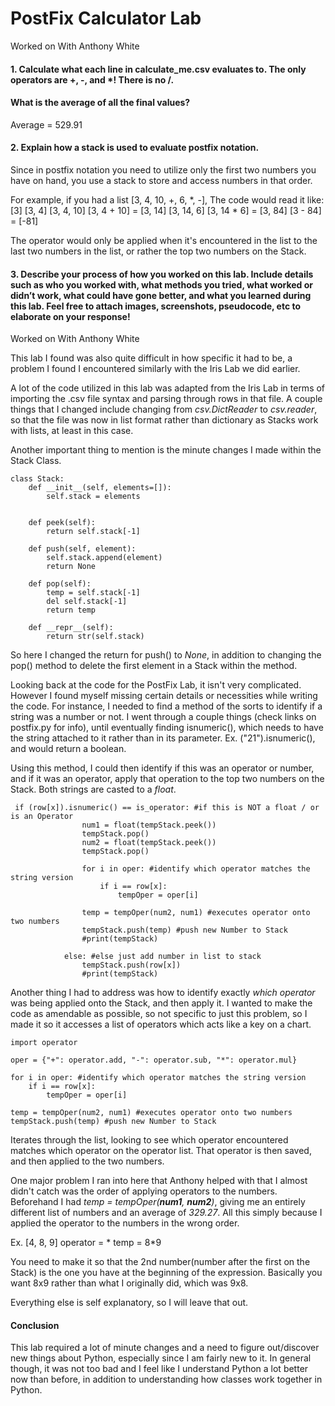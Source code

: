 # PostFix Calculator Lab
Worked on With Anthony White

#### 1. Calculate what each line in calculate_me.csv evaluates to. The only operators are +, -, and *! There is no /. 
#### What is the average of all the final values?
Average =  529.91

#### 2. Explain how a stack is used to evaluate postfix notation.
Since in postfix notation you need to utilize only the first two numbers you have on hand,
you use a stack to store and access numbers in that order.

For example, if you had a list [3, 4, 10, +, 6, *, -],
The code would read it like:
[3]
[3, 4]
[3, 4, 10]
[3, 4 + 10] = [3, 14]
[3, 14, 6]
[3, 14 * 6] = [3, 84]
[3 - 84] = [-81]

The operator would only be applied when it's encountered in the list to the last two numbers in the list, or rather the top two numbers on the Stack.

#### 3. Describe your process of how you worked on this lab. Include details such as who you worked with, what methods you tried, what worked or didn’t work, what could have gone better, and what you learned during this lab. Feel free to attach images, screenshots, pseudocode, etc to elaborate on your response!
Worked on With Anthony White

This lab I found was also quite difficult in how specific it had to be, a problem I found I encountered similarly with the Iris Lab we did earlier.

A lot of the code utilized in this lab was adapted from the Iris Lab in terms of importing the .csv file syntax and parsing through rows in that file. A couple things that I changed include changing from _csv.DictReader_ to _csv.reader_, so that the file was now in list format rather than dictionary as Stacks work with lists, at least in this case.

Another important thing to mention is the minute changes I made within the Stack Class.
~~~
class Stack:
    def __init__(self, elements=[]):
        self.stack = elements
       
    
    def peek(self):
        return self.stack[-1]

    def push(self, element):
        self.stack.append(element)
        return None

    def pop(self):
        temp = self.stack[-1]
        del self.stack[-1]
        return temp

    def __repr__(self):
        return str(self.stack)
~~~
So here I changed the return for push() to _None_, in addition to changing the pop() method to delete the first element in a Stack within the method.


Looking back at the code for the PostFix Lab, it isn't very complicated. However I found myself missing certain details or necessities while writing the code. For instance, I needed to find a method of the sorts to identify if a string was a number or not. I went through a couple things (check links on postfix.py for info), until eventually finding isnumeric(), which needs to have the string attached to it rather than in its parameter. Ex. ("21").isnumeric(), and would return a boolean.

Using this method, I could then identify if this was an operator or number, and if it was an operator, apply that operation to the top two numbers on the Stack. Both strings are casted to a _float_.

~~~
 if (row[x]).isnumeric() == is_operator: #if this is NOT a float / or is an Operator
                num1 = float(tempStack.peek())
                tempStack.pop()
                num2 = float(tempStack.peek())
                tempStack.pop()

                for i in oper: #identify which operator matches the string version
                    if i == row[x]:
                        tempOper = oper[i]

                temp = tempOper(num2, num1) #executes operator onto two numbers
                tempStack.push(temp) #push new Number to Stack
                #print(tempStack)

            else: #else just add number in list to stack
                tempStack.push(row[x])
                #print(tempStack)
~~~

Another thing I had to address was how to identify exactly _which operator_ was being applied onto the Stack, and then apply it. I wanted to make the code as amendable as possible, so not specific to just this problem, so I made it so it accesses a list of operators which acts like a key on a chart.
~~~
import operator
~~~
~~~
oper = {"+": operator.add, "-": operator.sub, "*": operator.mul}
~~~
~~~
for i in oper: #identify which operator matches the string version
    if i == row[x]:
        tempOper = oper[i]

temp = tempOper(num2, num1) #executes operator onto two numbers
tempStack.push(temp) #push new Number to Stack
~~~
Iterates through the list, looking to see which operator encountered matches which operator on the operator list. That operator is then saved, and then applied to the two numbers.

One major problem I ran into here that Anthony helped with that I almost didn't catch was the order of applying operators to the numbers. Beforehand I had _temp = tempOper(**num1**, **num2**)_, giving me an entirely different list of numbers and an average of _329.27_. All this simply because I applied the operator to the numbers in the wrong order.

Ex. [4, 8, 9]
operator = *
temp = 8*9

You need to make it so that the 2nd number(number after the first on the Stack) is the one you have at the beginning of the expression. Basically you want 8x9 rather than what I originally did, which was 9x8.

Everything else is self explanatory, so I will leave that out.

#### Conclusion
This lab required a lot of minute changes and a need to figure out/discover new things about Python, especially since I am fairly new to it. In general though, it was not too bad and I feel like I understand Python a lot better now than before, in addition to understanding how classes work together in Python.


